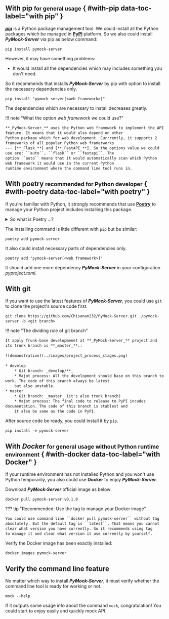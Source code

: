 ## With pip <small>for general usage</small> { #with-pip data-toc-label="with pip" }

[**_pip_**](https://pip.pypa.io/en/stable/) is a Python package management tool. We could install all the Python packages
which be managed in [**PyPI**](https://pypi.org/) platform. So we also could install **_PyMock-Server_** via pip as below command:

```console
pip install pymock-server
```

However, it may have something problems:

* It would install all the dependencies which may includes something you don't need. 

So it recommends that installs **_PyMock-Server_** by pip with option to install the necessary dependencies only.

```console
pip install "pymock-server[<web framework>]"
```

The dependencies which are necessary to install decreases greatly.

!!! note "What the option _web framework_ we could use?"

    **_PyMock-Server_** uses the Python web framework to implement the API feature. It means that it would also depend on other
    Python package which for web development. Currrently, it supports 2 frameworks of all popular Python web framerworks
    --- [**_Flask_**] and [**_FastAPI_**]. So the options value we could use are: ``auto``, ``flask`` or ``fastapi``. The 
    option ``auto`` means that it would automatically scan which Python web framework it would use in the current Python 
    runtime environment where the command line tool runs in.

  [**_Flask_**]: https://flask.palletsprojects.com/en/2.3.x/
  [**_FastAPI_**]: https://fastapi.tiangolo.com


## With poetry <small>recommended for Python developer</small> { #with-poetry data-toc-label="with poetry" }

If you're familiar with Python, it strongly recommends that use [**Poetry**] to manage your Python project includes installing
this package.

[**Poetry**]: https://python-poetry.org/docs/

<details markdown="1">
<summary>So what is Poetry ...?</summary>

If you still miss your direction about how to manage your Python project, you must try to use **_Poetry_** to do it. Poetry
is a tool for managing your Python project includes the deeply complex relations of Python dependencies.

Let's quickly demonstrate the general usage of Poetry to you.

If you want to add a new dependency, in the other words, install a new Python package, it doesn't use ``pip``, use ``poetry``
to add it.

```console
poetry add <Python package>
```

How easy it is! Isn't it? It's also easy for removing dependency:

```console
poetry remove <Python package>
```

So what's the difference between **_Poetry_** and **_pip_**? The major difference is **_Poetry_** could be greatly better
to manage your dependencies! Let's consider a scenario. If a package A which depends on pacakge B, it would also install
package B when it installs pacakge A. However, about removing this package, it's a trouble when you use **_pip_** because
**_pip_** won't remove package B when you remove package A! You need to manually remove package B if you want to remove
them clearly. If your project is huge, it's also a big problem of managing your project's dependencies. And the poetry is
a great solution to resolve this issue. Poetry even sorts out the dependencies relations as a tree diagram and illustrate
it as following:

```console
>>> poetry show --tree --without=dev
fastapi 0.95.2 FastAPI framework, high performance, easy to learn, fast to code, ready for production
├── email-validator >=1.1.1
│   ├── dnspython >=2.0.0
│   └── idna >=2.0.0
├── httpx >=0.23.0
│   ├── certifi *
│   ├── httpcore >=0.15.0,<0.18.0
│   │   ├── anyio >=3.0,<5.0
│   │   │   ├── idna >=2.8
...
```

How clear it is! So Poetry is a very powerful tool for manage your Python project.

</details>

The installing command is little different with ``pip`` but be similar:

```console
poetry add pymock-server
```

It also could install necessary parts of dependencies only.

```console
poetry add "pymock-server[<web framework>]"
```

It should add one more dependency **_PyMock-Server_** in your configuration _pyproject.toml_.

## With git

If you want to use the latest features of **_PyMock-Server_**, you could use ``git`` to clone the project's source code first.

```console
git clone https://github.com/Chisanan232/PyMock-Server.git ./pymock-server -b <git branch>
```

!!! note "The dividing rule of git branch"

    It apply Trunk-base developmenet at **_PyMock-Server_** project and its trunk branch is **_master_**.:

    ![demonstration](../images/project_process_stages.png)
    
    * develop
        * Git branch: _develop/**_
        * Majot process: All the development should base on this branch to work. The code of this branch always be latest
        but also unstable.
    * master
        * Git branch: _master_ (it's also trunk branch)
        * Majot process: The final code to release to PyPI incudes documentation. The code of this branch is stablest and
        it also be same as the code in PyPI.


After source code be ready, you could install it by ``pip``.

```console
pip install -e pymock-server
```

## With _Docker_ <small>for general usage without Python runtime environment</small> { #with-docker data-toc-label="with Docker" }

If your runtime environment has not installed Python and you won't use Python temporarily, you also could use **Docker** to
enjoy **_PyMock-Server_**.

Download **_PyMock-Server_** official image as below:

```console
docker pull pymock-server:v0.1.0
```

??? tip "Recommended: Use the tag to manage your Docker image"

    You could use command line ``docker pull pymock-server`` without tag
    absolutely. But the default tag is ``latest``. That means you cannot
    clear what version you have currently. So it recommends using tag
    to manage it and clear what version it use currently by yourself.

Verify the Docker image has been exactly installed:

```console
docker images pymock-server
```


## Verify the command line feature

No matter which way to install **_PyMock-Server_**, it must verify whether the command line tool is ready for working or not.

```console
mock --help
```

If it outputs some usage info about the command ``mock``, congratulation! You could start to enjoy easily and quickly
mock API.
